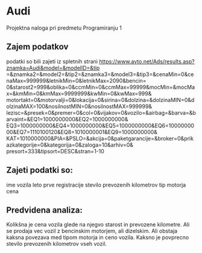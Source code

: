 # Audi

Projektna naloga pri predmetu Programiranju 1


## Zajem podatkov

podatki so bili zajeti iz spletnih strani https://www.avto.net/Ads/results.asp?znamka=Audi&model=&modelID=&tip
=&znamka2=&model2=&tip2=&znamka3=&model3=&tip3=&cenaMin=0&cenaMax=999999&letnikMin=0&letnikMax=2090&bencin=
0&starost2=999&oblika=0&ccmMin=0&ccmMax=99999&mocMin=&mocMax=&kmMin=0&kmMax=9999999&kwMin=0&kwMax=999&
motortakt=0&motorvalji=0&lokacija=0&sirina=0&dolzina=&dolzinaMIN=0&dolzinaMAX=100&nosilnostMIN=0&nosilnostMAX=999999&
lezisc=&presek=0&premer=0&col=0&vijakov=0&vozilo=&airbag=&barva=&barvaint=&EQ1=1000000000&EQ2=1000000000&
EQ3=1000000000&EQ4=1000000000&EQ5=1000000000&EQ6=1000000000&EQ7=1110100120&EQ8=1010000001&EQ9=1000000000&
KAT=1010000000&PIA=&PSLO=&akcija=0&paketgarancije=&broker=0&prikazkategorije=0&kategorija=0&zaloga=10&arhiv=0&
presort=333&tipsort=DESC&stran=1-10

## Zajeti podatki so:

ime vozila
leto prve registracije
stevilo prevozenih kilometrov
tip motorja 
cena


## Predvidena analiza:

Kolikšna je cena vozila glede na njegvo starost in prevozene kilometre. Ali se prodaja vec vozil z bencinskim motorjem,
ali dizelskim. Ali obstaja kaksna povezava med tipom motorja in ceno vozila. Kaksno je povprecno stevilo prevozenih kilometrov
vseh vozil.

